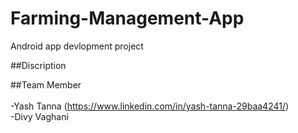# Farming-Management-App
Android app devlopment project 


##Discription

##Team Member</br></br>
-Yash Tanna (https://www.linkedin.com/in/yash-tanna-29baa4241/)</br>
-Divy Vaghani
